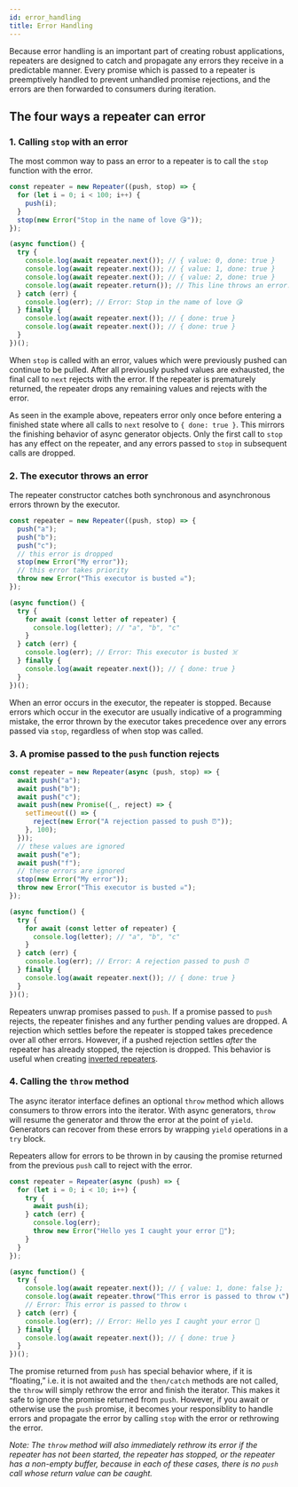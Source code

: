 ```yaml
---
id: error_handling
title: Error Handling
---
```


Because error handling is an important part of creating robust applications, repeaters are designed to catch and propagate any errors they receive in a predictable manner. Every promise which is passed to a repeater is preemptively handled to prevent unhandled promise rejections, and the errors are then forwarded to consumers during iteration.

## The four ways a repeater can error

### 1. Calling `stop` with an error

The most common way to pass an error to a repeater is to call the `stop` function with the error.

```js
const repeater = new Repeater((push, stop) => {
  for (let i = 0; i < 100; i++) {
    push(i);
  }
  stop(new Error("Stop in the name of love 😘"));
});

(async function() {
  try {
    console.log(await repeater.next()); // { value: 0, done: true }
    console.log(await repeater.next()); // { value: 1, done: true }
    console.log(await repeater.next()); // { value: 2, done: true }
    console.log(await repeater.return()); // This line throws an error.
  } catch (err) {
    console.log(err); // Error: Stop in the name of love 😘
  } finally {
    console.log(await repeater.next()); // { done: true }
    console.log(await repeater.next()); // { done: true }
  }
})();
```

When `stop` is called with an error, values which were previously pushed can continue to be pulled. After all previously pushed values are exhausted, the final call to `next` rejects with the error. If the repeater is prematurely returned, the repeater drops any remaining values and rejects with the error.

As seen in the example above, repeaters error only once before entering a finished state where all calls to `next` resolve to `{ done: true }`. This mirrors the finishing behavior of async generator objects. Only the first call to `stop` has any effect on the repeater, and any errors passed to `stop` in subsequent calls are dropped.

### 2. The executor throws an error

The repeater constructor catches both synchronous and asynchronous errors thrown by the executor.

```js
const repeater = new Repeater((push, stop) => {
  push("a");
  push("b");
  push("c");
  // this error is dropped
  stop(new Error("My error"));
  // this error takes priority
  throw new Error("This executor is busted ☠️");
});

(async function() {
  try {
    for await (const letter of repeater) {
      console.log(letter); // "a", "b", "c"
    }
  } catch (err) {
    console.log(err); // Error: This executor is busted ☠️
  } finally {
    console.log(await repeater.next()); // { done: true }
  }
})();
```

When an error occurs in the executor, the repeater is stopped. Because errors
which occur in the executor are usually indicative of a programming mistake, the error thrown by the executor takes precedence over any errors passed via `stop`, regardless of when stop was called.  

### 3. A promise passed to the `push` function rejects

```js
const repeater = new Repeater(async (push, stop) => {
  await push("a");
  await push("b");
  await push("c");
  await push(new Promise((_, reject) => {
    setTimeout(() => {
      reject(new Error("A rejection passed to push ⏰"));
    }, 100);
  }));
  // these values are ignored
  await push("e");
  await push("f");
  // these errors are ignored
  stop(new Error("My error"));
  throw new Error("This executor is busted ☠️");
});

(async function() {
  try {
    for await (const letter of repeater) {
      console.log(letter); // "a", "b", "c"
    }
  } catch (err) {
    console.log(err); // Error: A rejection passed to push ⏰
  } finally {
    console.log(await repeater.next()); // { done: true }
  }
})();
```

Repeaters unwrap promises passed to `push`. If a promise passed to `push` rejects, the repeater finishes and any further pending values are dropped. A rejection which settles before the repeater is stopped takes precedence over all other errors. However, if a pushed rejection settles *after* the repeater has already stopped, the rejection is dropped. This behavior is useful when creating [inverted repeaters](/docs/inverted-repeaters).

### 4. Calling the `throw` method

The async iterator interface defines an optional `throw` method which allows consumers to throw errors into the iterator. With async generators, `throw` will resume the generator and throw the error at the point of `yield`. Generators can recover from these errors by wrapping `yield` operations in a `try` block.

Repeaters allow for errors to be thrown in by causing the promise returned from the previous `push` call to reject with the error.

```js
const repeater = Repeater(async (push) => {
  for (let i = 0; i < 10; i++) {
    try {
      await push(i);
    } catch (err) {
      console.log(err);
      throw new Error("Hello yes I caught your error 👀");
    }
  }
});

(async function() {
  try {
    console.log(await repeater.next()); // { value: 1, done: false };
    console.log(await repeater.throw("This error is passed to throw 📞")); // This line throws an error.
    // Error: This error is passed to throw 📞
  } catch (err) {
    console.log(err); // Error: Hello yes I caught your error 👀
  } finally {
    console.log(await repeater.next()); // { done: true }
  }
})();
```

The promise returned from `push` has special behavior where, if it is “floating,” i.e. it is not awaited and the `then/catch` methods are not called, the `throw` will simply rethrow the error and finish the iterator. This makes it safe to ignore the promise returned from `push`. However, if you await or otherwise use the `push` promise, it becomes your responsiblity to handle errors and propagate the error by calling `stop` with the error or rethrowing the error.

*Note: The `throw` method will also immediately rethrow its error if the repeater has not been started, the repeater has stopped, or the repeater has a non-empty buffer, because in each of these cases, there is no `push` call whose return value can be caught.*
